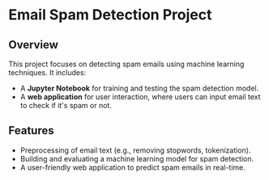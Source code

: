
# Email Spam Detection Project

## Overview
This project focuses on detecting spam emails using machine learning techniques. It includes:
- A **Jupyter Notebook** for training and testing the spam detection model.
- A **web application** for user interaction, where users can input email text to check if it's spam or not.

## Features
- Preprocessing of email text (e.g., removing stopwords, tokenization).
- Building and evaluating a machine learning model for spam detection.
- A user-friendly web application to predict spam emails in real-time.
